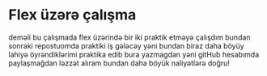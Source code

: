 # Flex üzərə çalışma
deməli bu çalışmada flex üzərində bir iki praktik etməyə çalışdım bundan sonraki repostuomda praktiki iş gələcəy yəni bundan biraz daha böyüy lahiyə öyrəndiklərimi praktika edib bura yazmagdan yəni gitHub hesabımda paylaşmağdan ləzzət alıram bundan daha böyük naliyətlərə doğru!